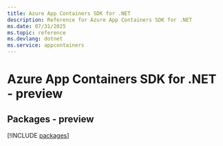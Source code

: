 ```yaml
---
title: Azure App Containers SDK for .NET
description: Reference for Azure App Containers SDK for .NET
ms.date: 07/31/2025
ms.topic: reference
ms.devlang: dotnet
ms.service: appcontainers
---
```

# Azure App Containers SDK for .NET - preview
## Packages - preview
[!INCLUDE [packages](app-containers-index.md)]